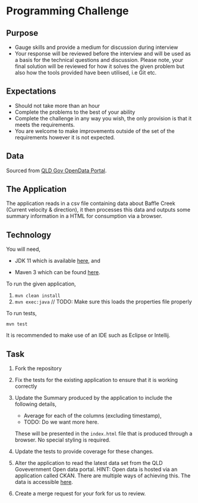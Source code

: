 # Programming Challenge

## Purpose 

- Gauge skills and provide a medium for discussion during interview
- Your response will be reviewed before the interview and will be used as a basis for the technical questions and discussion. Please note, your final solution will be reviewed for how it solves the given problem but also how the tools provided have been utilised, i.e Git etc.

## Expectations

- Should not take more than an hour 
- Complete the problems to the best of your ability
- Complete the challenge in any way you wish, the only provision is that it meets the requirements.
- You are welcome to make improvements outside of the set of the requirements however it is not expected.



## Data 

Sourced from [QLD Gov OpenData Portal](https://data.qld.gov.au/dataset/ambient-estuarine-water-quality-monitoring-data-near-real-time-sites-2012-to-present-day/resource/0ca6f77c-4088-4d77-8c88-beae2b57ce14).



## The Application

The application reads in a csv file containing data about Baffle Creek (Current  velocity & direction), it then processes this data and outputs some summary information in a HTML for consumption via a browser. 



## Technology 

You will need, 

-  JDK 11 which is available [here](https://jdk.java.net/11/), and 

- Maven 3 which can be found [here](https://maven.apache.org/download.cgi).

To run the given application, 

1. ``mvn clean install``
2. ``mvn exec:java`` // TODO: Make sure this loads the properties file properly

To run tests, 

``mvn test``

It is recommended to make use of an IDE such as Eclipse or Intellij.

## Task 
1. Fork the repository

2. Fix the tests for the existing application to ensure that it is working correctly

3. Update the Summary produced by the application to include the following details, 

   - Average for each of the columns (excluding timestamp),
   - TODO: Do we want more here. 

   These will be presented in the `index.html` file that is produced through a browser. No special styling is required. 

4. Update the tests to provide coverage for these changes. 

5. Alter the application to read the latest data set from the QLD Govevernment Open data portal. HINT: Open data is hosted via an application called CKAN. There are multiple ways of achieving this. The data is accessible [here](https://data.qld.gov.au/dataset/ambient-estuarine-water-quality-monitoring-data-near-real-time-sites-2012-to-present-day).

6. Create a merge request for your fork for us to review.

   

